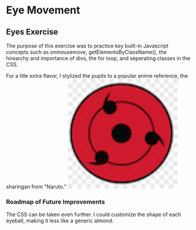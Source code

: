 # Eye Movement
## Eyes Exercise
<p> The purpose of this exercise was to practice key built-in Javascript concepts such as onmousemove, getElementsByClassName(), the hirearchy and importance of divs, the for loop, and seperating classes in the CSS. </p>
<p2> For a litle extra flavor, I stylized the pupils to a popular anime reference, the sharingan from "Naruto." </p2>
<img src="sasukeeye.png" width='300'/>

### Roadmap of Future Improvements
<p3> The CSS can be taken even further. I could customize the shape of each eyeball, making it less like a generic almond. </p3>
